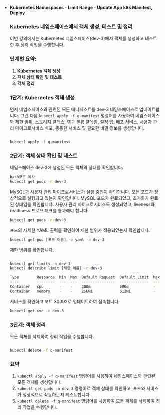 - **Kubernetes Namespaces - Limit Range - Update App k8s Manifest, Deploy**
    
    
    ### Kubernetes 네임스페이스에서 객체 생성, 테스트 및 정리
    
    이번 강의에서는 Kubernetes 네임스페이스(dev-3)에서 객체를 생성하고 테스트한 후 정리 작업을 수행합니다.
    
    ### 단계별 요약:
    
    1. **Kubernetes 객체 생성**
    2. **객체 상태 확인 및 테스트**
    3. **객체 정리**
    
    ### 1단계: Kubernetes 객체 생성
    
    먼저 네임스페이스와 관련된 모든 매니페스트를 dev-3 네임스페이스로 업데이트합니다. 그런 다음 `kubectl apply -f q-manifest` 명령어를 사용하여 네임스페이스와 제한 범위, 스토리지 클래스, 영구 볼륨 클레임, 설정 맵, 배포 서비스, 사용자 관리 마이크로서비스 배포, 동등한 서비스 및 필요한 비밀 정보를 생성합니다.
    
    ```bash
    
    kubectl apply -f q-manifest
    ```
    
    ### 2단계: 객체 상태 확인 및 테스트
    
    네임스페이스 dev-3에 생성된 모든 객체의 상태를 확인합니다.
    
    ```bash
    bash코드 복사
    kubectl get pods -n dev-3
    
    ```
    
    MySQL과 사용자 관리 마이크로서비스가 실행 중인지 확인합니다. 모든 포드가 정상적으로 실행되고 있는지 확인합니다. MySQL 포드가 완료되었고, 초기화가 완료된 상태임을 확인합니다. 사용자 관리 마이크로서비스도 생성되었고, liveness와 readiness 프로브 체크를 통과해야 합니다.
    
    ```bash
    kubectl get pods -n dev-3
    ```
    
    포드의 자세한 YAML 출력을 확인하여 제한 범위가 적용되었는지 확인합니다.
    
    ```bash
    kubectl get pod [포드 이름] -o yaml -n dev-3
    ```
    
    제한 범위를 확인합니다.
    
    ```bash
    
    kubectl get limits -n dev-3
    kubectl describe limit [제한 이름] -n dev-3
    
    Type        Resource  Min  Max  Default Request  Default Limit  Max Limit/Request Ratio
    ----        --------  ---  ---  ---------------  -------------  -----------------------
    Container   cpu       -    -    300m             500m           -
    Container   memory    -    -    256Mi            512Mi          -
    ```
    
    서비스를 확인하고 포트 30002로 업데이트하여 접속합니다.
    
    ```bash
    kubectl get svc -n dev-3
    ```
    
    ### 3단계: 객체 정리
    
    모든 객체를 삭제하여 정리 작업을 수행합니다.
    
    ```bash
    
    kubectl delete -f q-manifest
    ```
    
    ### 요약
    
    1. `kubectl apply -f q-manifest` 명령어를 사용하여 네임스페이스와 관련된 모든 객체를 생성합니다.
    2. `kubectl get pods -n dev-3` 명령어로 객체 상태를 확인하고, 포드와 서비스가 정상적으로 작동하는지 테스트합니다.
    3. `kubectl delete -f q-manifest` 명령어를 사용하여 모든 객체를 삭제하여 정리 작업을 수행합니다.